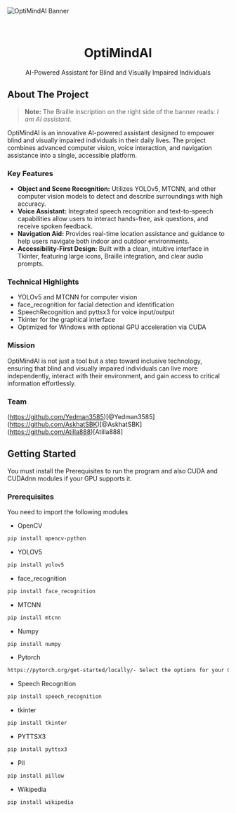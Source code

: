 ![OptiMindAI Banner](Background11111.png)

<br />
<div align="center">
 
  <h1 align="center">OptiMindAI</h1>

  <p align="center">
    AI-Powered Assistant for Blind and Visually Impaired Individuals
</p>
</div>



## About The Project


> **Note:** The Braille inscription on the right side of the banner reads: *I am AI assistant*.


OptiMindAI is an innovative AI-powered assistant designed to empower blind and visually impaired individuals in their daily lives. 
The project combines advanced computer vision, voice interaction, and navigation assistance into a single, accessible platform.

### Key Features
- **Object and Scene Recognition:** Utilizes YOLOv5, MTCNN, and other computer vision models to detect and describe surroundings with high accuracy.
- **Voice Assistant:** Integrated speech recognition and text-to-speech capabilities allow users to interact hands-free, ask questions, and receive spoken feedback.
- **Navigation Aid:** Provides real-time location assistance and guidance to help users navigate both indoor and outdoor environments.
- **Accessibility-First Design:** Built with a clean, intuitive interface in Tkinter, featuring large icons, Braille integration, and clear audio prompts.

### Technical Highlights
- YOLOv5 and MTCNN for computer vision
- face_recognition for facial detection and identification
- SpeechRecognition and pyttsx3 for voice input/output
- Tkinter for the graphical interface
- Optimized for Windows with optional GPU acceleration via CUDA

### Mission
OptiMindAI is not just a tool but a step toward inclusive technology, ensuring that blind and visually impaired individuals can live more independently, 
interact with their environment, and gain access to critical information effortlessly.

### Team
(https://github.com/Yedman3585)[@Yedman3585]
(https://github.com/AskhatSBK)[@AskhatSBK] 
(https://github.com/Atilla888)[Atilla888]

## Getting Started

You must install the Prerequisites to run the program and also CUDA and CUDAdnn modules if your GPU supports it.

### Prerequisites

You need to import the following modules
* OpenCV
```sh
pip install opencv-python
```
* YOLOV5
```sh
pip install yolov5
```
* face_recognition
```sh
pip install face_recognition
```
* MTCNN
```sh
pip install mtcnn
```
* Numpy
```sh
pip install numpy
```
* Pytorch
```sh
https://pytorch.org/get-started/locally/- Select the options for your GPU with CUDA version to generate a install command
```
* Speech Recognition
```sh
pip install speech_recognition
```
* tkinter
```sh
pip install tkinter
```
* PYTTSX3
```sh
pip install pyttsx3
```
* Pil
```sh
pip install pillow
```
* Wikipedia
```sh
pip install wikipedia
```


